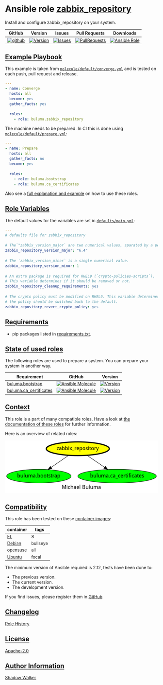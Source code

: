 # Ansible role [zabbix_repository](https://galaxy.ansible.com/ui/standalone/roles/buluma/zabbix_repository/documentation)

Install and configure zabbix_repository on your system.

|GitHub|Version|Issues|Pull Requests|Downloads|
|------|-------|------|-------------|---------|
|[![github](https://github.com/buluma/ansible-role-zabbix_repository/actions/workflows/molecule.yml/badge.svg)](https://github.com/buluma/ansible-role-zabbix_repository/actions/workflows/molecule.yml)|[![Version](https://img.shields.io/github/release/buluma/ansible-role-zabbix_repository.svg)](https://github.com/buluma/ansible-role-zabbix_repository/releases/)|[![Issues](https://img.shields.io/github/issues/buluma/ansible-role-zabbix_repository.svg)](https://github.com/buluma/ansible-role-zabbix_repository/issues/)|[![PullRequests](https://img.shields.io/github/issues-pr-closed-raw/buluma/ansible-role-zabbix_repository.svg)](https://github.com/buluma/ansible-role-zabbix_repository/pulls/)|[![Ansible Role](https://img.shields.io/ansible/role/d/buluma/zabbix_repository)](https://galaxy.ansible.com/ui/standalone/roles/buluma/zabbix_repository/documentation)|

## [Example Playbook](#example-playbook)

This example is taken from [`molecule/default/converge.yml`](https://github.com/buluma/ansible-role-zabbix_repository/blob/master/molecule/default/converge.yml) and is tested on each push, pull request and release.

```yaml
---
- name: Converge
  hosts: all
  become: yes
  gather_facts: yes

  roles:
    - role: buluma.zabbix_repository
```

The machine needs to be prepared. In CI this is done using [`molecule/default/prepare.yml`](https://github.com/buluma/ansible-role-zabbix_repository/blob/master/molecule/default/prepare.yml):

```yaml
---
- name: Prepare
  hosts: all
  gather_facts: no
  become: yes

  roles:
    - role: buluma.bootstrap
    - role: buluma.ca_certificates
```

Also see a [full explanation and example](https://buluma.github.io/how-to-use-these-roles.html) on how to use these roles.

## [Role Variables](#role-variables)

The default values for the variables are set in [`defaults/main.yml`](https://github.com/buluma/ansible-role-zabbix_repository/blob/master/defaults/main.yml):

```yaml
---
# defaults file for zabbix_repository

# The`"zabbix_version_major` are two numerical values, sparated by a period.
zabbix_repository_version_major: "6.4"

# The `zabbix_version_minor` is a single numerical value.
zabbix_repository_version_minor: 1

# An extra package is required for RHEL9 (`crypto-policies-scripts`).
# This variable determines if it should be removed or not.
zabbix_repository_cleanup_requirements: yes

# The crypto policy must be modified on RHEL9. This variable determines if
# the policy should be switched back to the default.
zabbix_repository_revert_crypto_policy: yes
```

## [Requirements](#requirements)

- pip packages listed in [requirements.txt](https://github.com/buluma/ansible-role-zabbix_repository/blob/master/requirements.txt).

## [State of used roles](#state-of-used-roles)

The following roles are used to prepare a system. You can prepare your system in another way.

| Requirement | GitHub | Version |
|-------------|--------|--------|
|[buluma.bootstrap](https://galaxy.ansible.com/buluma/bootstrap)|[![Ansible Molecule](https://github.com/buluma/ansible-role-bootstrap/actions/workflows/molecule.yml/badge.svg)](https://github.com/buluma/ansible-role-bootstrap/actions/workflows/molecule.yml)|[![Version](https://img.shields.io/github/release/buluma/ansible-role-bootstrap.svg)](https://github.com/shadowwalker/ansible-role-bootstrap)|
|[buluma.ca_certificates](https://galaxy.ansible.com/buluma/ca_certificates)|[![Ansible Molecule](https://github.com/buluma/ansible-role-ca_certificates/actions/workflows/molecule.yml/badge.svg)](https://github.com/buluma/ansible-role-ca_certificates/actions/workflows/molecule.yml)|[![Version](https://img.shields.io/github/release/buluma/ansible-role-ca_certificates.svg)](https://github.com/shadowwalker/ansible-role-ca_certificates)|

## [Context](#context)

This role is a part of many compatible roles. Have a look at [the documentation of these roles](https://buluma.github.io/) for further information.

Here is an overview of related roles:

![dependencies](https://raw.githubusercontent.com/buluma/ansible-role-zabbix_repository/png/requirements.png "Dependencies")

## [Compatibility](#compatibility)

This role has been tested on these [container images](https://hub.docker.com/u/buluma):

|container|tags|
|---------|----|
|[EL](https://hub.docker.com/r/buluma/enterpriselinux)|8|
|[Debian](https://hub.docker.com/r/buluma/debian)|bullseye|
|[opensuse](https://hub.docker.com/r/buluma/opensuse)|all|
|[Ubuntu](https://hub.docker.com/r/buluma/ubuntu)|focal|

The minimum version of Ansible required is 2.12, tests have been done to:

- The previous version.
- The current version.
- The development version.

If you find issues, please register them in [GitHub](https://github.com/buluma/ansible-role-zabbix_repository/issues)

## [Changelog](#changelog)

[Role History](https://github.com/buluma/ansible-role-zabbix_repository/blob/master/CHANGELOG.md)

## [License](#license)

[Apache-2.0](https://github.com/buluma/ansible-role-zabbix_repository/blob/master/LICENSE)

## [Author Information](#author-information)

[Shadow Walker](https://buluma.github.io/)

